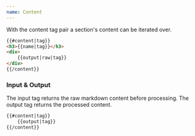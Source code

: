 ```yaml
---
name: Content
---
```


With the content tag pair a section's content can be iterated over.

```html
{{#content|tag}}
<h3>{{name|tag}}</h3>
<div>
	{{output|raw|tag}}
</div>
{{/content}}
```

### Input &amp; Output

The input tag returns the raw markdown content before processing. The output tag returns the processed content.

```html
{{#content|tag}}
	{{output|tag}}
{{/content}}
```